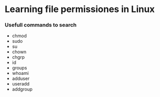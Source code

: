 # Learning file permissiones in Linux 

### Usefull commands to search

- chmod
- sudo
- su
- chown
- chgrp
- id
- groups
- whoami
- adduser
- useradd
- addgroup
